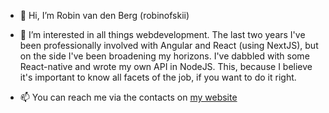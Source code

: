 - 👋 Hi, I’m Robin van den Berg (robinofskii)

- 👀 I’m interested in all things webdevelopment. The last two years I've been professionally involved with Angular and React (using NextJS), but on the side I've been broadening my horizons. I've dabbled with some React-native and wrote my own API in NodeJS. This, because I believe it's important to know all facets of the job, if you want to do it right.

- 📫 You can reach me via the contacts on [my website](https://www.robin-media.nl)
